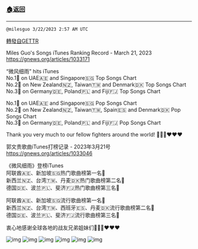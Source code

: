 ###  [:house:返回](README.md)
---


`@milesguo 3/22/2023 2:57 AM UTC`

[轉發自GETTR](https://gettr.com/post/p2c7hnf2b3b)

Miles Guo's Songs iTunes Ranking Record - March 21, 2023
https://gnews.org/articles/1033171

“微风细雨” hits iTunes  
No.1🥇 on UAE🇦🇪 and Singapore🇸🇬 Top Songs Chart  
No.2🥈 on New Zealand🇳🇿, Taiwan🇹🇼 and Denmark🇩🇰 Top Songs Chart  
No.3🥉 on Germany🇩🇪, Poland🇵🇱 and Fiji🇫🇯 Top Songs Chart  

No.1🥇 on UAE🇦🇪 and Singapore🇸🇬 Pop Songs Chart  
No.2🥈 on New Zealand🇳🇿, Taiwan🇹🇼, Spain🇪🇸 and Denmark🇩🇰 Pop Songs Chart  
No.3🥉 on Germany🇩🇪, Poland🇵🇱 and Fiji🇫🇯 Pop Songs Chart  

Thank you very much to our fellow fighters around the world! 🙏🙏🙏❤️❤️❤️


郭文贵歌曲iTunes打榜记录 - 2023年3月21号
https://gnews.org/articles/1033046

《微风细雨》登榜iTunes  
阿联酋🇦🇪、新加坡🇸🇬热门歌曲榜第一名🥇  
新西兰🇳🇿、台湾🇹🇼、丹麦🇩🇰热门歌曲榜第二名🥈  
德国🇩🇪、波兰🇵🇱、斐济🇫🇯热门歌曲榜第三名🥉  

阿联酋🇦🇪、新加坡🇸🇬流行歌曲榜第一名🥇  
新西兰🇳🇿、台湾🇹🇼、西班牙🇪🇸、丹麦🇩🇰流行歌曲榜第二名🥈  
德国🇩🇪、波兰🇵🇱、斐济🇫🇯流行歌曲榜第三名🥉  

衷心地感谢全球各地的战友兄弟姐妹们🙏🙏🙏❤️❤️❤️

![img](https://media.gettr.com/group11/getter/2023/03/22/02/1182a888-776c-8cc8-5407-1558f812fd89/8f2147a4777533baee9c10f0cc1ded21.jpg)
![img](https://media.gettr.com/group10/getter/2023/03/22/02/91e15eb9-8587-c184-9457-8f88168fa6e6/a94e89c01828138a3ca64a2171189513.jpg)
![img](https://media.gettr.com/group7/getter/2023/03/22/02/7a6eed53-fb8b-e86e-332b-81eda389b486/05a3a5597ea01debb7d4e930e3db31a0.jpg)
![img](https://media.gettr.com/group4/getter/2023/03/22/02/50e839d2-e4ea-42b7-90c0-dc5991ef6118/2b0b9596d17449e72d8a00d37afe6284.jpg)
![img](https://media.gettr.com/group11/getter/2023/03/22/02/f457ebb5-067e-82ce-4126-7ee9b8af05d6/06a75beeb2f65f99072823adbef5485a.jpg)
![img](https://media.gettr.com/group11/getter/2023/03/22/02/a2cf1f00-742e-def4-2d88-fa663545ded4/e4c5c16103ff885c2b788f80b27dd9ed.jpg)
